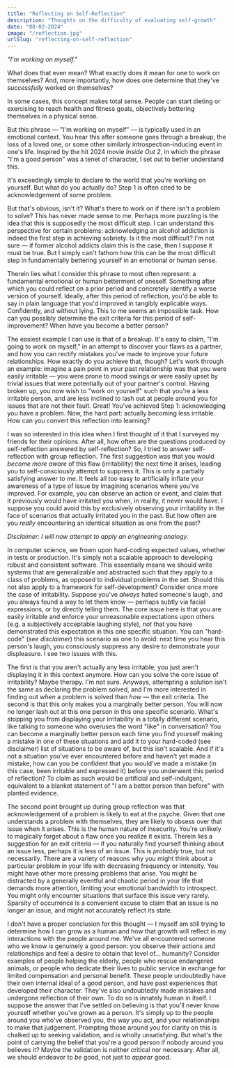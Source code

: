 ```yaml
---
title: "Reflecting on Self-Reflection"
description: "Thoughts on the difficulty of evaluating self-growth"
date: "08-02-2024"
image: "/reflection.jpg"
urlSlug: "reflecting-on-self-reflection"
---
```


*"I'm working on myself."*

What does that even mean? What exactly does it mean for one to work on themselves? And, more importantly, how does one determine that they've *successfully* worked on themselves?

In some cases, this concept makes total sense. People can start dieting or exercising to reach health and fitness goals, objectively bettering themselves in a physical sense.

But this phrase — "I'm working on myself" — is typically used in an emotional context. You hear this after someone goes through a breakup, the loss of a loved one, or some other similarly introspection-inducing event in one's life. Inspired by the hit 2024 movie *Inside Out 2*, in which the phrase "I'm a good person" was a tenet of character, I set out to better understand this.

It's exceedingly simple to declare to the world that you're working on yourself. But what do you actually do? Step 1 is often cited to be acknowledgement of some problem.

But that's obvious, isn't it? What's there to work on if there isn't a problem to solve? This has never made sense to me. Perhaps more puzzling is the idea that this is supposedly the most difficult step. I can understand this perspective for certain problems: acknowledging an alcohol addiction is indeed the first step in achieving sobriety. Is it the most difficult? I'm not sure — if former alcohol addicts claim this is the case, then I suppose it must be true. But I simply can't fathom how this can be the most difficult step in fundamentally bettering yourself in an emotional or human sense.

Therein lies what I consider this phrase to most often represent: a fundamental emotional or human betterment of oneself. Something after which you could reflect on a prior period and concretely identify a worse version of yourself. Ideally, after this period of reflection, you'd be able to say in plain language that you'd improved in tangibly explicable ways. Confidently, and without lying. This to me seems an impossible task. How can you possibly determine the exit criteria for this period of self-improvement? When have you become a better person?

The easiest example I can use is that of a breakup. It's easy to claim, "I'm going to work on myself," in an attempt to discover your flaws as a partner, and how you can rectify mistakes you've made to improve your future relationships. How exactly do you achieve that, though? Let's work through an example: imagine a pain point in your past relationship was that you were easily irritable — you were prone to mood swings or were easily upset by trivial issues that were potentially out of your partner's control. Having broken up, you now wish to "work on yourself" such that you're a less irritable person, and are less inclined to lash out at people around you for issues that are not their fault. Great! You've achieved Step 1: acknowledging you have a problem. Now, the hard part: actually becoming less irritable. How can you convert this reflection into learning?

I was so interested in this idea when I first thought of it that I surveyed my friends for their opinions. After all, how often are the questions produced by self-reflection answered by self-reflection? So, I tried to answer self-reflection with group reflection. The first suggestion was that you would *become more aware* of this flaw (irritability) the next time it arises, leading you to self-consciously attempt to suppress it. This is only a partially satisfying answer to me. It feels all too easy to artificially inflate your awareness of a type of issue by imagining scenarios where you've improved. For example, you can observe an action or event, and claim that it previously would have irritated you when, in reality, it never would have. I suppose you could avoid this by exclusively observing your irritability in the face of scenarios that actually irritated you in the past. But how often are you *really* encountering an identical situation as one from the past?

*Disclaimer: I will now attempt to apply an engineering analogy.*

In computer science, we frown upon hard-coding expected values, whether in tests or production. It's simply not a scalable approach to developing robust and consistent software. This essentially means we should write systems that are generalizable and abstracted such that they apply to a class of problems, as opposed to individual problems in the set. Should this not also apply to a framework for self-development? Consider once more the case of irritability. Suppose you've *always* hated someone's laugh, and you always found a way to let them know — perhaps subtly via facial expressions, or by directly telling them. The core issue here is that you are easily irritable and enforce your unreasonable expectations upon others (e.g. a subjectively acceptable laughing style), *not* that you have demonstrated this expectation in this one specific situation. You can "hard-code" (*see disclaimer*) this scenario as one to avoid: next time you hear this person's laugh, you consciously suppress any desire to demonstrate your displeasure. I see two issues with this.

The first is that you aren't actually any less irritable; you just aren't displaying it in this context anymore. How can you solve the core issue of irritability? Maybe therapy. I'm not sure. Anyways, attempting a solution isn't the same as declaring the problem solved, and I'm more interested in finding out *when* a problem is solved than *how* — the exit criteria. The second is that this only makes you a marginally better person. You will now no longer lash out at this one person in this one specific scenario. What's stopping you from displaying your irritability in a totally different scenario, like talking to someone who overuses the word "like" in conversation? You can become a marginally better person each time you find yourself making a mistake in one of these situations and add it to your hard-coded (see disclaimer) list of situations to be aware of, but this isn't scalable. And if it's not a situation you've ever encountered before and haven't yet made a mistake, how can you be confident that you would've made a mistake (in this case, been irritable and expressed it) before you underwent this period of reflection? To claim as such would be artificial and self-indulgent, equivalent to a blanket statement of "I am a better person than before" with planted evidence.

The second point brought up during group reflection was that acknowledgement of a problem is likely to eat at the psyche. Given that one understands a problem with themselves, they are likely to obsess over that issue when it arises. This is the human nature of insecurity. You're unlikely to magically forget about a flaw once you realize it exists. Therein lies a suggestion for an exit criteria — if you naturally find yourself thinking about an issue less, perhaps it is less of an issue. This is *probably* true, but not necessarily. There are a variety of reasons why you might think about a particular problem in your life with decreasing frequency or intensity. You might have other more pressing problems that arise. You might be distracted by a generally eventful and chaotic period in your life that demands more attention, limiting your emotional bandwidth to introspect. You might only encounter situations that surface this issue very rarely. Sparsity of occurrence is a convenient excuse to claim that an issue is no longer an issue, and might not accurately reflect its state.

I don't have a proper conclusion for this thought — I myself am still trying to determine how I can grow as a human and how that growth will reflect in my interactions with the people around me. We've all encountered someone who we know is genuinely a good person: you observe their actions and relationships and feel a desire to obtain that level of... humanity? Consider examples of people helping the elderly, people who rescue endangered animals, or people who dedicate their lives to public service in exchange for limited compensation and personal benefit. These people undoubtedly have their own internal ideal of a good person, and have past experiences that developed their character. They've also undoubtedly made mistakes and undergone reflection of their own. To do so is innately human in itself. I suppose the answer that I've settled on believing is that you'll never know yourself whether you've grown as a person. It's simply up to the people around you who've observed you, the way you act, and your relationships to make that judgement. Prompting those around you for clarity on this is chalked up to seeking validation, and is wholly unsatisfying. But what's the point of carrying the belief that you're a good person if nobody around you believes it? Maybe the validation is neither critical nor necessary. After all, we should endeavor to *be* good, not just to *appear* good. 
